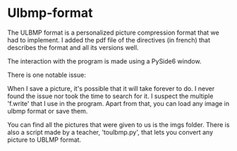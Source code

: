 # Ulbmp-format
The ULBMP format is a personalized picture compression format that we had to implement.
I added the pdf file of the directives (in french) that describes the format and all its versions well.

The interaction with the program is made using a PySide6 window.

There is one notable issue:

When I save a picture, it's possible that it will take forever to do. I never found the issue nor took the time to search for it. I suspect the multiple 'f.write' that I use in the program.
Apart from that, you can load any image in ulbmp format or save them.

You can find all the pictures that were given to us is the imgs folder. There is also a script made by a teacher, 'toulbmp.py', that lets you convert any picture to UBLMP format.
